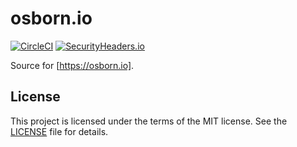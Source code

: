 # osborn.io

[![CircleCI](https://circleci.com/gh/nosborn/osborn.io.svg?style=svg)](https://circleci.com/gh/nosborn/osborn.io)
[![SecurityHeaders.io](https://securityheadersiobadges.azurewebsites.net/create/badge?domain=https://osborn.io)](https://securityheaders.io/?q=https://osborn.io&hide=on&followRedirects=on)

Source for [https://osborn.io].

## License

This project is licensed under the terms of the MIT license.
See the [LICENSE](LICENSE) file for details.
